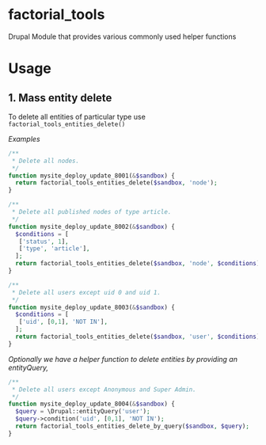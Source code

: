 # factorial_tools
Drupal Module that provides various commonly used helper functions

# Usage

## 1. Mass entity delete
To delete all entities of particular type use `factorial_tools_entities_delete()`

*Examples*
```php
/**
 * Delete all nodes.
 */
function mysite_deploy_update_8001(&$sandbox) {
  return factorial_tools_entities_delete($sandbox, 'node');
}

/**
 * Delete all published nodes of type article.
 */
function mysite_deploy_update_8002(&$sandbox) {
  $conditions = [
   ['status', 1],
   ['type', 'article'],
  ];
  return factorial_tools_entities_delete($sandbox, 'node', $conditions);
}

/**
 * Delete all users except uid 0 and uid 1.
 */
function mysite_deploy_update_8003(&$sandbox) {
  $conditions = [
   ['uid', [0,1], 'NOT IN'],
  ];
  return factorial_tools_entities_delete($sandbox, 'user', $conditions);
}
```

*Optionally we have a helper function to delete entities by providing an entityQuery,*

```php
/**
 * Delete all users except Anonymous and Super Admin.
 */
function mysite_deploy_update_8004(&$sandbox) {
  $query = \Drupal::entityQuery('user');
  $query->condition('uid', [0,1], 'NOT IN');
  return factorial_tools_entities_delete_by_query($sandbox, $query);
}
```

